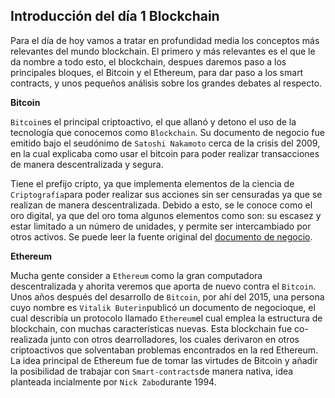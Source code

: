 ## Introducción del día 1 Blockchain

Para el día de hoy vamos a tratar en profundidad media los conceptos más relevantes del mundo blockchain.
El primero y más relevantes es el que le da nombre a todo esto, el blockchain, despues daremos paso a los principales bloques, el Bitcoin y el Ethereum, para dar paso a los smart contracts, y unos pequeños análisis sobre los grandes debates al respecto.

**Bitcoin**

`Bitcoin`es el principal criptoactivo, el que allanó y detono el uso de la tecnología que conocemos como `Blockchain`. 
Su documento de negocio fue emitido bajo el seudónimo de  `Satoshi Nakamoto` cerca de la crisis del 2009, en la cual 
explicaba como usar el bitcoin para poder realizar transacciones de manera descentralizada y segura.

Tiene el prefijo cripto, ya que implementa elementos de la ciencia de `Criptografía`para poder realizar sus acciones sin ser censuradas ya que se realizan de manera descentralizada.
Debido a esto, se le conoce como el oro digital, ya que del oro toma algunos elementos como son: su escasez y estar limitado a un número de unidades, 
y permite ser intercambiado por otros activos. Se puede leer la fuente original del [documento de negocio](https://bitcoinwhitepaper.co/).

**Ethereum**

Mucha gente consider a `Ethereum` como la gran computadora descentralizada y ahorita veremos que aporta de nuevo contra el `Bitcoin`.
Unos años después del desarrollo de `Bitcoin`, por ahí del 2015, una persona cuyo nombre es `Vitalik Buterin`publicó un documento de negocioque, el cual 
describía un protocolo llamado `Ethereum`el cual emplea la estructura de blockchain, con muchas características nuevas. Esta blockchain fue co-realizada 
junto con otros dearrolladores, los cuales derivaron en otros criptoactivos que solventaban problemas encontrados en la red Ethereum. La idea principal de Ethereum fue 
de tomar las virtudes de Bitcoin y añadir la posibilidad de trabajar con `Smart-contracts`de manera nativa, idea planteada incialmente por `Nick Zabo`durante 1994.
